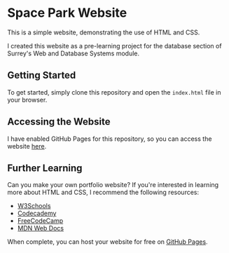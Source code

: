 # Space Park Website

This is a simple website, demonstrating the use of HTML and CSS.

I created this website as a pre-learning project for the database section of Surrey's Web and Database Systems module.

## Getting Started

To get started, simply clone this repository and open the `index.html` file in your browser. 


## Accessing the Website

I have enabled GitHub Pages for this repository, so you can access the website [here](https://joeappleton18.github.io/space-park/).

## Further Learning 

Can you make your own portfolio website? If you're interested in learning more about HTML and CSS, I recommend the following resources:

- [W3Schools](https://www.w3schools.com/)
- [Codecademy](https://www.codecademy.com/learn/learn-html)
- [FreeCodeCamp](https://www.freecodecamp.org/learn/responsive-web-design/basic-html-and-html5/)
- [MDN Web Docs](https://developer.mozilla.org/en-US/docs/Learn/Getting_started_with_the_web/HTML_basics)


When complete, you can host your website for free on [GitHub Pages](https://pages.github.com/). 